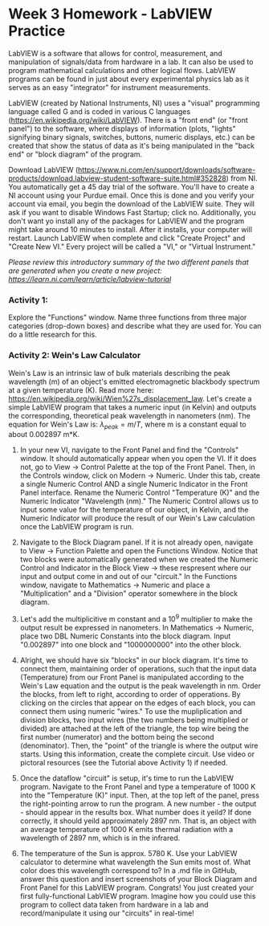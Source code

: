 # Week 3 Homework - LabVIEW Practice 

LabVIEW is a software that allows for control, measurement, and manipulation of signals/data from hardware in a lab. It can also be used to program mathematical calculations and other logical flows. LabVIEW programs can be found in just about every experimental physics lab as it serves as an easy "integrator" for instrument measurements.

LabVIEW (created by National Instruments, NI) uses a "visual" programming language called G and is coded in various C languages (https://en.wikipedia.org/wiki/LabVIEW). There is a "front end" (or "front panel") to the software, where displays of information (plots, "lights" signifying binary signals, switches, buttons, numeric displays, etc.) can be created that show the status of data as it's being manipulated in the "back end" or "block diagram" of the program. 

Download LabVIEW (https://www.ni.com/en/support/downloads/software-products/download.labview-student-software-suite.html#352828) from NI. You automatically get a 45 day trial of the software. You'll have to create a NI account using your Purdue email. Once this is done and you verify your account via email, you begin the download of the LabVIEW suite. They will ask if you want to disable Windows Fast Startup; click no. Additionally, you don't want yo install any of the packages for LabVIEW and the program might take around 10 minutes to install. After it installs, your computer will restart. Launch LabVIEW when complete and click "Create Project" and "Create New VI." Every project will be called a "VI," or "Virtual Instrument." 

*Please review this introductory summary of the two different panels that are generated when you create a new project: https://learn.ni.com/learn/article/labview-tutorial*

### **Activity 1:**

Explore the "Functions" window. Name three functions from three major categories (drop-down boxes) and describe what they are used for. You can do a little research for this. 

### **Activity 2: Wein's Law Calculator**

Wein's Law is an intrinsic law of bulk materials describing the peak wavelength (m) of an object's emitted electromagnetic blackbody spectrum at a given temperature (K). Read more here: https://en.wikipedia.org/wiki/Wien%27s_displacement_law. Let's create a simple LabVIEW program that takes a numeric input (in Kelvin) and outputs the corresponding, theoretical peak wavelength in nanometers (nm). The equation for Wein's Law is: $\lambda_{peak} = m/T$, where m is a constant equal to about 0.002897 m*K. 

1. In your new VI, navigate to the Front Panel and find the "Controls" window. It should automatically appear when you open the VI. If it does not, go to View -> Control Palette at the top of the Front Panel. Then, in the Controls window, click on Modern -> Numeric. Under this tab, create a single Numeric Control AND a single Numeric Indicator in the Front Panel interface. Rename the Numeric Control "Temperature (K)" and the Numeric Indicator "Wavelength (nm)." The Numeric Control allows us to input some value for the temperature of our object, in Kelvin, and the Numeric Indicator will produce the result of our Wein's Law calculation once the LabVIEW program is run.

2. Navigate to the Block Diagram panel. If it is not already open, navigate to View -> Function Palette and open the Functions Window. Notice that two blocks were automatically generated when we created the Numeric Control and Indicator in the Block View -> these respresent where our input and output come in and out of our "circuit." In the Functions window, navigate to Mathematics -> Numeric and place a "Multiplication" and a "Division" operator somewhere in the block diagram.

3. Let's add the multiplicitive m constant and a $10^9$ multiplier to make the output result be expressed in nanometers. In Mathematics -> Numeric, place two DBL Numeric Constants into the block diagram. Input "0.002897" into one block and "1000000000" into the other block. 

4. Alright, we should have six "blocks" in our block diagram. It's time to connect them, maintaining order of operations, such that the input data (Temperature) from our Front Panel is manipulated according to the Wein's Law equation and the output is the peak wavelength in nm. Order the blocks, from left to right, according to order of opperations. By clicking on the circles that appear on the edges of each block, you can connect them using numeric "wires." To use the mupliplication and division blocks, two input wires (the two numbers being multiplied or divided) are attached at the left of the triangle, the top wire being the first number (numerator) and the bottom being the second (denominator). Then, the "point" of the triangle is where the output wire starts. Using this information, create the complete circuit. Use video or pictoral resources (see the Tutorial above Activity 1) if needed.

5. Once the dataflow "circuit" is setup, it's time to run the LabVIEW program. Navigate to the Front Panel and type a temperature of 1000 K into the "Temperature (K)" input. Then, at the top left of the panel, press the right-pointing arrow to run the program. A new number - the output - should appear in the results box. What number does it yeild? If done correctly, it should yeild approximately 2897 nm. That is, an object with an average temperature of 1000 K emits thermal radiation with a wavelength of 2897 nm, which is in the infrared.

6. The temperature of the Sun is approx. 5780 K. Use your LabVIEW calculator to determine what wavelength the Sun emits most of. What color does this wavelength correspond to? In a .md file in GitHub, answer this question and insert screenshots of your Block Diagram and Front Panel for this LabVIEW program. Congrats! You just created your first fully-functional LabVIEW program. Imagine how you could use this program to collect data taken from hardware in a lab and record/manipulate it using our "circuits" in real-time!







